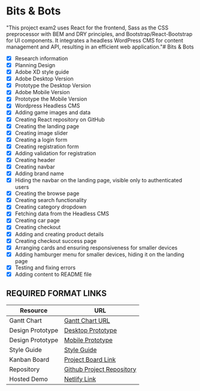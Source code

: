 # Bits & Bots

"This project exam2 uses React for the frontend, Sass as the CSS preprocessor with BEM and DRY principles, and Bootstrap/React-Bootstrap for UI components. It integrates a headless WordPress CMS for content management and API, resulting in an efficient web application."# Bits & Bots

- [x] Research information
- [x] Planning Design
- [x] Adobe XD style guide
- [x] Adobe Desktop Version
- [x] Prototype the Desktop Version
- [x] Adobe Mobile Version
- [x] Prototype the Mobile Version
- [x] Wordpress Headless CMS
- [x] Adding game images and data
- [x] Creating React repository on GitHub
- [x] Creating the landing page
- [x] Creating image slider
- [x] Creating a login form
- [x] Creating registration form
- [x] Adding validation for registration
- [x] Creating header
- [x] Creating navbar
- [x] Adding brand name
- [x] Hiding the navbar on the landing page, visible only to authenticated users
- [x] Creating the browse page
- [x] Creating search functionality
- [x] Creating category dropdown
- [x] Fetching data from the Headless CMS
- [x] Creating car page
- [x] Creating checkout
- [x] Adding and creating product details
- [x] Creating checkout success page
- [x] Arranging cards and ensuring responsiveness for smaller devices
- [x] Adding hamburger menu for smaller devices, hiding it on the landing page
- [x] Testing and fixing errors
- [x] Adding content to README file

## REQUIRED FORMAT LINKS

| Resource         | URL                                                                                       |
| ---------------- | ----------------------------------------------------------------------------------------- |
| Gantt Chart      | [Gantt Chart URL](<file:///C:/Users/honey/Downloads/Bits%20&amp%3B%20Bots%20(2).pdf>)     |
| Design Prototype | [Desktop Prototype](https://xd.adobe.com/view/cde56c69-c26d-4fd9-8393-4e180d2bea64-98b6/) |
| Design Prototype | [Mobile Prototype](https://xd.adobe.com/view/8610cd1a-75a0-48a6-be37-c57c2ca5e323-d343/)  |
| Style Guide      | [Style Guide](https://xd.adobe.com/view/8072be7c-e4f6-4f8e-86b8-ed5fc2f4b7b2-d521/)       |
| Kanban Board     | [Project Board Link](https://app.ganttpro.com/#/project/1695031576177/board)              |
| Repository       | [Github Project Repository](https://github.com/NeNorvalls/bits_and_bots_final_exam2.git)  |
| Hosted Demo      | [Netlify Link](https://bits-and-bots.netlify.app/)                                        |

